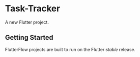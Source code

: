 # Task-Tracker

A new Flutter project.

## Getting Started

FlutterFlow projects are built to run on the Flutter _stable_ release.
